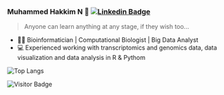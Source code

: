 ### Muhammed Hakkim N 👋 [![Linkedin Badge](https://img.shields.io/badge/-blue?style=flat-square&logo=Linkedin&logoColor=white&link=https://www.linkedin.com/in/muhammedhakkimn/)](https://www.linkedin.com/in/muhammedhakkimn/)

> Anyone can learn anything at any stage, if they wish too...



- 👩‍🔬 Bioinformatician | Computational Biologist | Big Data Analyst
- 💻 Experienced working with transcriptomics and genomics data, data visualization and data analysis in R & Pythom



<!--
**muhammedhakkim20/muhammedhakkim20** is a ✨ _special_ ✨ repository because its `README.md` (this file) appears on your GitHub profile.
![Github Stats](https://github-readme-stats.vercel.app/api?username=muhammedhakkim20&count_private=true&show_icons=true)

Here are some ideas to get you started:

- 🔭 I’m currently working on ...
- 🌱 I’m currently learning ...
- 👯 I’m looking to collaborate on ...
- 🤔 I’m looking for help with ...
- 💬 Ask me about ...
- 📫 How to reach me: ...
- 😄 Pronouns: ...
- ⚡ Fun fact: ...
-->


![Top Langs](https://github-readme-stats.vercel.app/api/top-langs/?username=muhammedhakkim20&hide=TeX&layout=compact)

![Visitor Badge](https://visitor-badge.laobi.icu/badge?page_id=muhammedhakkim20.muhammedhakkim20)



<!--
**muhammedhakkim20/muhammedhakkim20** is a ✨ _special_ ✨ repository because its `README.md` (this file) appears on your GitHub profile.

Here are some ideas to get you started:

- 🔭 I’m currently working on ...
- 🌱 I’m currently learning ...
- 👯 I’m looking to collaborate on ...
- 🤔 I’m looking for help with ...
- 💬 Ask me about ...
- 📫 How to reach me: ...
- 😄 Pronouns: ...
- ⚡ Fun fact: ...
-->

